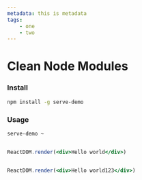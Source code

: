 ```yaml
---
metadata: this is metadata
tags:
    - one
    - two
---
```



# Clean Node Modules

### Install

```bash
npm install -g serve-demo
```

### Usage
```bash
serve-demo ~
```

```jsx

ReactDOM.render(<div>Hello world</div>)

```

```jsx

ReactDOM.render(<div>Hello world123</div>)

```